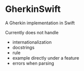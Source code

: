 # GherkinSwift
A Gherkin implementation in Swift

Currently does not handle
* internationalization
* docstrings
* rule
* example directly under a feature
* errors when parsing
